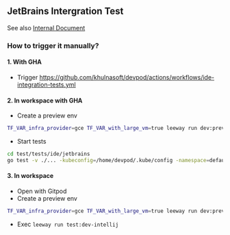 ## JetBrains Intergration Test

See also [Internal Document](https://www.notion.so/devpod/IDE-Integration-Tests-350235cc0db7489e86ebb57488a91f78)

### How to trigger it manually?

#### 1. With GHA

- Trigger https://github.com/khulnasoft/devpod/actions/workflows/ide-integration-tests.yml

#### 2. In workspace with GHA

- Create a preview env
```sh
TF_VAR_infra_provider=gce TF_VAR_with_large_vm=true leeway run dev:preview
```
- Start tests
```sh
cd test/tests/ide/jetbrains
go test -v ./... -kubeconfig=/home/devpod/.kube/config -namespace=default -username=<your_user_name>
```

#### 3. In workspace

- Open with Gitpod
- Create a preview env
```sh
TF_VAR_infra_provider=gce TF_VAR_with_large_vm=true leeway run dev:preview
```
- Exec `leeway run test:dev-intellij`
